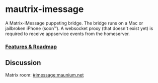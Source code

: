 # mautrix-imessage
A Matrix-iMessage puppeting bridge. The bridge runs on a Mac or jailbroken iPhone (soon™).
A websocket proxy (that doesn't exist yet) is required to receive appservice events from the homeserver.

### [Features & Roadmap](https://github.com/tulir/mautrix-imessage/blob/master/ROADMAP.md)

## Discussion
Matrix room: [#imessage:maunium.net](https://matrix.to/#/#imessage:maunium.net)
